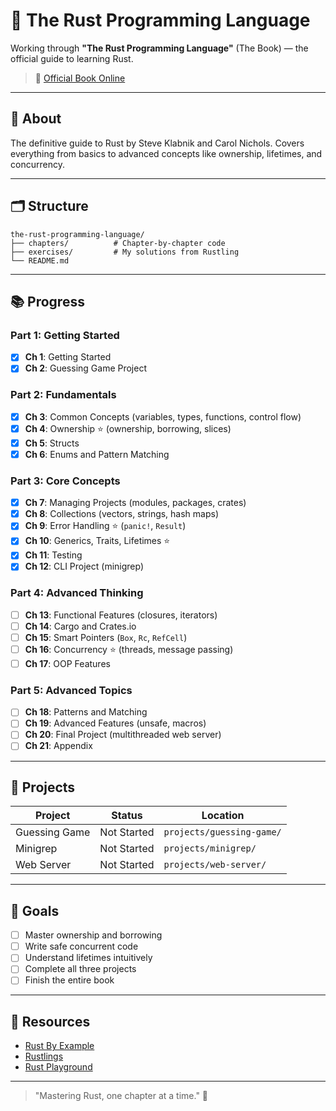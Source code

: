 # 📕 The Rust Programming Language

Working through **"The Rust Programming Language"** (The Book) — the official guide to learning Rust.

> 🔗 [Official Book Online](https://doc.rust-lang.org/book/)

---

## 📖 About

The definitive guide to Rust by Steve Klabnik and Carol Nichols. Covers everything from basics to advanced concepts like ownership, lifetimes, and concurrency.

---

## 🗂 Structure

```
the-rust-programming-language/
├── chapters/          # Chapter-by-chapter code
├── exercises/         # My solutions from Rustling
└── README.md
```

---

## 📚 Progress

### Part 1: Getting Started
- [x] **Ch 1**: Getting Started
- [x] **Ch 2**: Guessing Game Project

### Part 2: Fundamentals
- [x] **Ch 3**: Common Concepts (variables, types, functions, control flow)
- [x] **Ch 4**: Ownership ⭐ (ownership, borrowing, slices)
- [x] **Ch 5**: Structs
- [x] **Ch 6**: Enums and Pattern Matching

### Part 3: Core Concepts
- [x] **Ch 7**: Managing Projects (modules, packages, crates)
- [x] **Ch 8**: Collections (vectors, strings, hash maps)
- [x] **Ch 9**: Error Handling ⭐ (`panic!`, `Result`)
- [x] **Ch 10**: Generics, Traits, Lifetimes ⭐
- [x] **Ch 11**: Testing
- [x] **Ch 12**: CLI Project (minigrep)

### Part 4: Advanced Thinking
- [ ] **Ch 13**: Functional Features (closures, iterators)
- [ ] **Ch 14**: Cargo and Crates.io
- [ ] **Ch 15**: Smart Pointers (`Box`, `Rc`, `RefCell`)
- [ ] **Ch 16**: Concurrency ⭐ (threads, message passing)
- [ ] **Ch 17**: OOP Features

### Part 5: Advanced Topics
- [ ] **Ch 18**: Patterns and Matching
- [ ] **Ch 19**: Advanced Features (unsafe, macros)
- [ ] **Ch 20**: Final Project (multithreaded web server)
- [ ] **Ch 21**: Appendix

---

## 🚀 Projects

| Project | Status | Location |
|---------|--------|----------|
| Guessing Game | Not Started | `projects/guessing-game/` |
| Minigrep | Not Started | `projects/minigrep/` |
| Web Server | Not Started | `projects/web-server/` |

---

## 🎯 Goals

- [ ] Master ownership and borrowing
- [ ] Write safe concurrent code
- [ ] Understand lifetimes intuitively
- [ ] Complete all three projects
- [ ] Finish the entire book

---

## 🔗 Resources

- [Rust By Example](https://doc.rust-lang.org/rust-by-example/)
- [Rustlings](https://github.com/rust-lang/rustlings)
- [Rust Playground](https://play.rust-lang.org/)

---

> "Mastering Rust, one chapter at a time." 🦀